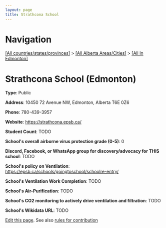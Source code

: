```yaml
---
layout: page
title: Strathcona School
---
```

# Navigation

[[All countries/states/provinces]](../../..) > [[All Alberta Areas/Cities]](../..) > [[All In Edmonton]](..)

# Strathcona School (Edmonton)

**Type**: Public

**Address**: 10450 72 Avenue NW, Edmonton, Alberta T6E 0Z6

**Phone**: 780-439-3957

**Website**: <https://strathcona.epsb.ca/>

**Student Count**: TODO

**School's overall airborne virus protection grade (0-5)**: 0

**Discord, Facebook, or WhatsApp group for discovery/advocacy for THIS school**: TODO

**School's policy on Ventilation**: <https://epsb.ca/schools/goingtoschool/schoolre-entry/>

**School's Ventilation Work Completion**: TODO

**School's Air-Purification**: TODO

**School's CO2 monitoring to actively drive ventilation and filtration**: TODO

**School's Wikidata URL**: TODO


[Edit this page](https://github.com/ventilate-schools/AB/edit/main/./Edmonton/Strathcona_School.md). See also [rules for contribution](../../../contribution-rules/)